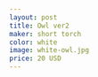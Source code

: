 ```yaml
---
layout: post
title: Owl ver2
maker: short torch
color: white
image: white-owl.jpg
price: 20 USD
---
```

